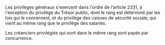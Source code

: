 Les privilèges généraux s'exercent dans l'ordre de l'article 2331, à l'exception du privilège du Trésor public, dont le rang est déterminé par les lois qui le concernent, et du privilège des caisses de sécurité sociale, qui vient au même rang que le privilège des salariés.

Les créanciers privilégiés qui sont dans le même rang sont payés par concurrence.
